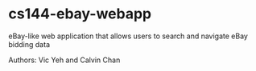 # cs144-ebay-webapp
eBay-like web application that allows users to search and navigate eBay bidding data

Authors: Vic Yeh and Calvin Chan
